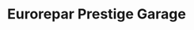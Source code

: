 ---
title: "Eurorepar Prestige Garage"
url: /thoirette/eurorepar-prestige-garage/
shop: réparation de voitures
---